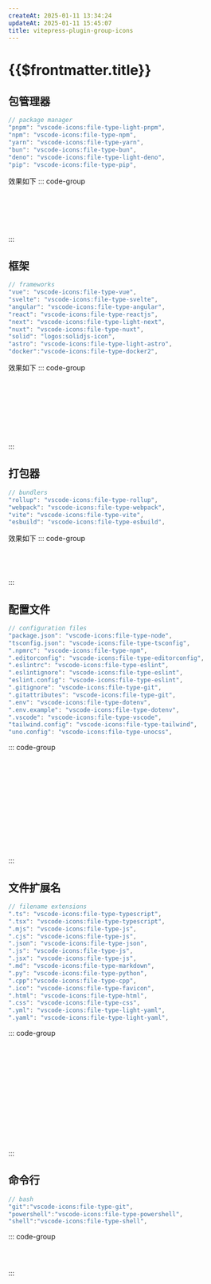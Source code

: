 ```yaml
---
createAt: 2025-01-11 13:34:24
updateAt: 2025-01-11 15:45:07
title: vitepress-plugin-group-icons
---
```

# {{$frontmatter.title}}

## 包管理器

```js [index.js]
// package manager
"pnpm": "vscode-icons:file-type-light-pnpm",
"npm": "vscode-icons:file-type-npm",
"yarn": "vscode-icons:file-type-yarn",
"bun": "vscode-icons:file-type-bun",
"deno": "vscode-icons:file-type-light-deno",
"pip": "vscode-icons:file-type-pip",
```

效果如下
::: code-group

```sh [pnpm]
```

```sh [npm]
```

```sh [yarn]
```

```sh [bun]
```

```sh [deno]
```

```sh [pip]
```

:::

## 框架

```js [index.js]
// frameworks
"vue": "vscode-icons:file-type-vue",
"svelte": "vscode-icons:file-type-svelte",
"angular": "vscode-icons:file-type-angular",
"react": "vscode-icons:file-type-reactjs",
"next": "vscode-icons:file-type-light-next",
"nuxt": "vscode-icons:file-type-nuxt",
"solid": "logos:solidjs-icon",
"astro": "vscode-icons:file-type-light-astro",
"docker":"vscode-icons:file-type-docker2",
```

效果如下
::: code-group
``` [Vue]
```

``` [Svelte]
```

``` [angular]
```

``` [react]
```

``` [next]
```

``` [nuxt]
```

``` [solid]
```

``` [astro]
```

``` [docker]
```
:::

## 打包器

```js [index.js]
// bundlers
"rollup": "vscode-icons:file-type-rollup",
"webpack": "vscode-icons:file-type-webpack",
"vite": "vscode-icons:file-type-vite",
"esbuild": "vscode-icons:file-type-esbuild",
```

效果如下
::: code-group
``` [rollup]
```

``` [webpack]
```

``` [vite]
```

``` [esbuild]
```
:::

## 配置文件

```js [index.js]
// configuration files
"package.json": "vscode-icons:file-type-node",
"tsconfig.json": "vscode-icons:file-type-tsconfig",
".npmrc": "vscode-icons:file-type-npm",
".editorconfig": "vscode-icons:file-type-editorconfig",
".eslintrc": "vscode-icons:file-type-eslint",
".eslintignore": "vscode-icons:file-type-eslint",
"eslint.config": "vscode-icons:file-type-eslint",
".gitignore": "vscode-icons:file-type-git",
".gitattributes": "vscode-icons:file-type-git",
".env": "vscode-icons:file-type-dotenv",
".env.example": "vscode-icons:file-type-dotenv",
".vscode": "vscode-icons:file-type-vscode",
"tailwind.config": "vscode-icons:file-type-tailwind",
"uno.config": "vscode-icons:file-type-unocss",
```

::: code-group
``` [package.json]
```

``` [tsconfig.json]
```

``` [.npmrc]
```

``` [.editorconfig]
```

``` [.eslintrc]
```

``` [.eslintignore]
```

``` [eslint.config]
```

``` [.gitignore]
```

``` [.gitattributes]
```

``` [.env]
```

``` [.env.example]
```

``` [.vscode]
```

``` [tailwind.config]
```

``` [uno.config]
```
:::

## 文件扩展名

```js [index.js]
// filename extensions
".ts": "vscode-icons:file-type-typescript",
".tsx": "vscode-icons:file-type-typescript",
".mjs": "vscode-icons:file-type-js",
".cjs": "vscode-icons:file-type-js",
".json": "vscode-icons:file-type-json",
".js": "vscode-icons:file-type-js",
".jsx": "vscode-icons:file-type-js",
".md": "vscode-icons:file-type-markdown",
".py": "vscode-icons:file-type-python",
".cpp":"vscode-icons:file-type-cpp",
".ico": "vscode-icons:file-type-favicon",
".html": "vscode-icons:file-type-html",
".css": "vscode-icons:file-type-css",
".yml": "vscode-icons:file-type-light-yaml",
".yaml": "vscode-icons:file-type-light-yaml",
```

::: code-group
``` [.ts]
```

``` [.tsx]
```

``` [.mjs]
```

``` [.cjs]
```

``` [.json]
```

``` [.js]
```

``` [.jsx]
```

``` [.md]
```

``` [.py]
```

``` [.cpp]
```

``` [.ico]
```

``` [.html]
```

``` [.css]
```

``` [.yml]
```

``` [.yaml]
```
:::

## 命令行

```js [index.js]
// bash
"git":"vscode-icons:file-type-git",
"powershell":"vscode-icons:file-type-powershell",
"shell":"vscode-icons:file-type-shell",
```

::: code-group
``` [git]
```

``` [powershell]
```

``` [shell]
```
:::